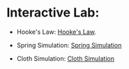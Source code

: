 # Interactive Lab:

- Hooke's Law: [Hooke's Law](https://nadineab.github.io/Mass-Spring-Systems/HookesLaw).

- Spring Simulation: [Spring Simulation](https://nadineab.github.io/Spring-Simulation/index.html)

- Cloth Simulation: [Cloth Simulation](https://nadineab.github.io/Cloth-Simulation/index.html)
